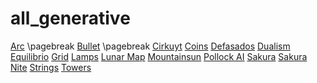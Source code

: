 # all_generative

[Arc](https://fedlucero.github.io/all_generative/arc) \pagebreak
[Bullet](https://fedlucero.github.io/all_generative/bullet) \pagebreak
[Cirkuyt](https://fedlucero.github.io/all_generative/cirkuyt)
[Coins](https://fedlucero.github.io/all_generative/coins)
[Defasados](https://fedlucero.github.io/all_generative/defasados)
[Dualism](https://fedlucero.github.io/all_generative/dualism)
[Equilibrio](https://fedlucero.github.io/all_generative/equilibrio)
[Grid](https://fedlucero.github.io/all_generative/grids)
[Lamps](https://fedlucero.github.io/all_generative/lamps)
[Lunar Map](https://fedlucero.github.io/all_generative/lunar_mao)
[Mountainsun](https://fedlucero.github.io/all_generative/mountainsun)
[Pollock AI](https://fedlucero.github.io/all_generative/pollock_ai)
[Sakura](https://fedlucero.github.io/all_generative/sakura)
[Sakura Nite](https://fedlucero.github.io/all_generative/sakura_nite)
[Strings](https://fedlucero.github.io/all_generative/strings)
[Towers](https://fedlucero.github.io/all_generative/towers)
